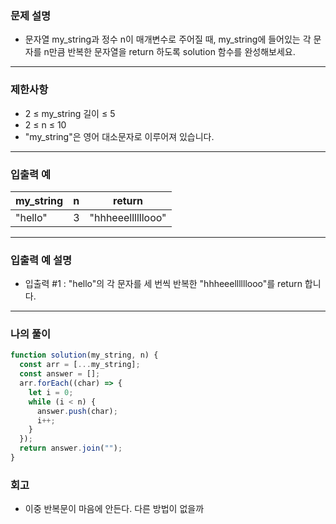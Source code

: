 ### 문제 설명

- 문자열 my_string과 정수 n이 매개변수로 주어질 때, my_string에 들어있는 각 문자를 n만큼 반복한 문자열을 return 하도록 solution 함수를 완성해보세요.

---

### 제한사항

- 2 ≤ my_string 길이 ≤ 5
- 2 ≤ n ≤ 10
- "my_string"은 영어 대소문자로 이루어져 있습니다.

---

### 입출력 예

| my_string | n   | return            |
| --------- | --- | ----------------- |
| "hello"   | 3   | "hhheeellllllooo" |

---

### 입출력 예 설명

- 입출력 #1 : "hello"의 각 문자를 세 번씩 반복한 "hhheeellllllooo"를 return 합니다.

---

### 나의 풀이

```javascript
function solution(my_string, n) {
  const arr = [...my_string];
  const answer = [];
  arr.forEach((char) => {
    let i = 0;
    while (i < n) {
      answer.push(char);
      i++;
    }
  });
  return answer.join("");
}
```

### 회고

- 이중 반복문이 마음에 안든다. 다른 방법이 없을까
